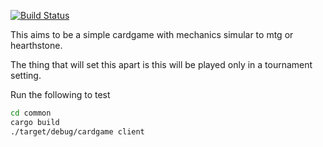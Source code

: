 [![Build Status](https://travis-ci.org/kmerfeld/cardgame.svg?branch=master)](https://travis-ci.org/kmerfeld/cardgame)

This aims to be a simple cardgame with mechanics simular to 
mtg or hearthstone.

The thing that will set this apart is this will be played only 
in a tournament setting. 


Run the following to test 
```bash
cd common
cargo build
./target/debug/cardgame client
```
